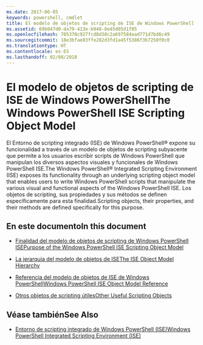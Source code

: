 ```yaml
---
ms.date: 2017-06-05
keywords: powershell, cmdlet
title: El modelo de objetos de scripting de ISE de Windows PowerShell
ms.assetid: 69b047d0-da79-413e-b948-8e45d05d1f85
ms.openlocfilehash: 705378c927fcd8d38c2a697584aad771d7bd6c49
ms.sourcegitcommit: 18e3bfae83ffe282d3fd1a45f5386f3b7250f0c0
ms.translationtype: HT
ms.contentlocale: es-ES
ms.lasthandoff: 02/08/2018
---
```

# <a name="the-windows-powershell-ise-scripting-object-model"></a><span data-ttu-id="b44c6-103">El modelo de objetos de scripting de ISE de Windows PowerShell</span><span class="sxs-lookup"><span data-stu-id="b44c6-103">The Windows PowerShell ISE Scripting Object Model</span></span>
  <span data-ttu-id="b44c6-104">El Entorno de scripting integrado (ISE) de Windows PowerShell® expone su funcionalidad a través de un modelo de objetos de scripting subyacente que permite a los usuarios escribir scripts de Windows PowerShell que manipulan los diversos aspectos visuales y funcionales de Windows PowerShell ISE.</span><span class="sxs-lookup"><span data-stu-id="b44c6-104">The Windows PowerShell® Integrated Scripting Environment (ISE) exposes its functionality through an underlying scripting object model that enables users to write Windows PowerShell scripts that manipulate the various visual and functional aspects of the Windows PowerShell ISE.</span></span> <span data-ttu-id="b44c6-105">Los objetos de scripting, sus propiedades y sus métodos se definen específicamente para esta finalidad.</span><span class="sxs-lookup"><span data-stu-id="b44c6-105">Scripting objects, their properties, and their methods are defined specifically for this purpose.</span></span>

## <a name="in-this-document"></a><span data-ttu-id="b44c6-106">En este documento</span><span class="sxs-lookup"><span data-stu-id="b44c6-106">In this document</span></span>

- [<span data-ttu-id="b44c6-107">Finalidad del modelo de objetos de scripting de Windows PowerShell ISE</span><span class="sxs-lookup"><span data-stu-id="b44c6-107">Purpose of the Windows PowerShell ISE Scripting Object Model</span></span>](Purpose-of-the-Windows-PowerShell-ISE-Scripting-Object-Model.md)

- [<span data-ttu-id="b44c6-108">La jerarquía del modelo de objetos de ISE</span><span class="sxs-lookup"><span data-stu-id="b44c6-108">The ISE Object Model Hierarchy</span></span>](The-ISE-Object-Model-Hierarchy.md)

- [<span data-ttu-id="b44c6-109">Referencia del modelo de objetos de ISE de Windows PowerShell</span><span class="sxs-lookup"><span data-stu-id="b44c6-109">Windows PowerShell ISE Object Model Reference</span></span>](Windows-PowerShell-ISE-Object-Model-Reference.md)

- [<span data-ttu-id="b44c6-110">Otros objetos de scripting útiles</span><span class="sxs-lookup"><span data-stu-id="b44c6-110">Other Useful Scripting Objects</span></span>](../../getting-started/cookbooks/Other-Useful-Scripting-Objects.md)

## <a name="see-also"></a><span data-ttu-id="b44c6-111">Véase también</span><span class="sxs-lookup"><span data-stu-id="b44c6-111">See Also</span></span>
- [<span data-ttu-id="b44c6-112">Entorno de scripting integrado de Windows PowerShell &#40;ISE&#41;</span><span class="sxs-lookup"><span data-stu-id="b44c6-112">Windows PowerShell Integrated Scripting Environment &#40;ISE&#41;</span></span>](../../getting-started/fundamental/Windows-PowerShell-Integrated-Scripting-Environment--ISE-.md)

  
